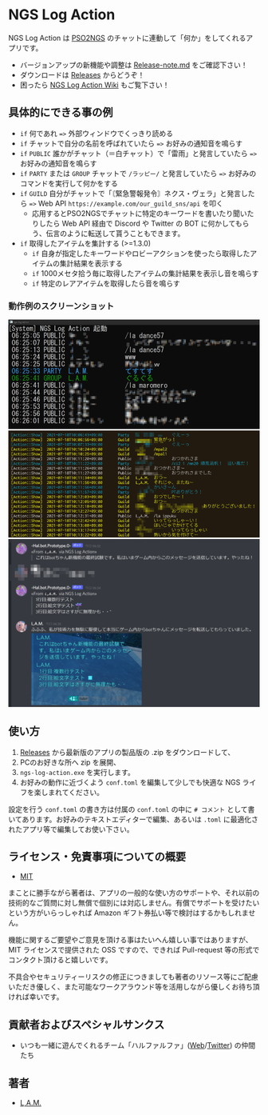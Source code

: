 # NGS Log Action

NGS Log Action は [PSO2NGS][] のチャットに連動して「何か」をしてくれるアプリです。

- バージョンアップの新機能や調整は [Release-note.md](Release-note.md) をご確認下さい！
- ダウンロードは [Releases](https://github.com/LMA-SHIP01-PSO2NGS/ngs-log-action/releases/) からどうぞ！
- 困ったら [NGS Log Action Wiki](https://github.com/LAM-SHIP01-JP-PSO2NGS/ngs-log-action/wiki) もご覧下さい！

## 具体的にできる事の例

+ `if` 何であれ `=>` 外部ウィンドウでくっきり読める
+ `if` チャットで自分の名前を呼ばれていたら `=>` お好みの通知音を鳴らす
+ `if` `PUBLIC` 誰かがチャット（＝白チャット）で「雷雨」と発言していたら `=>` お好みの通知音を鳴らす
+ `if` `PARTY` または `GROUP` チャットで `/ラッピー/` と発言していたら `=>` お好みのコマンドを実行して何かをする
+ `if` `GUILD` 自分がチャットで「〘緊急警報発令〙ネクス・ヴェラ」と発言したら `=>` Web API `https://example.com/our_guild_sns/api` を叩く
  + 応用するとPSO2NGSでチャットに特定のキーワードを書いたり聞いたりしたら Web API 経由で Discord や Twitter の BOT に何かしてもらう、伝言のように転送して貰うこともできます。
+ `if` 取得したアイテムを集計する (>=1.3.0)
  + `if` 自身が指定したキーワードやロビーアクションを使ったら取得したアイテムの集計結果を表示する
  + `if` 1000メセタ拾う毎に取得したアイテムの集計結果を表示し音を鳴らす
  + `if` 特定のレアアイテムを取得したら音を鳴らす

### 動作例のスクリーンショット

![動作中のログ表示の様子(ver.1.2.0)](README.assets/ss3.png "動作中のログ表示の様子(ver.1.2.0)")
![動作中のログ表示の様子(ver.1.0.0)](README.assets/ss1.png "動作中のログ表示の様子(ver.1.0.0)")
![PSO2NGSのチャットからDiscordへbot経由で伝言して貰った動作試験の様子](README.assets/ss2.png "PSO2NGSのチャットからDiscordへbot経由で伝言して貰った動作試験の様子")

## 使い方

1. [Releases](https://github.com/LMA-SHIP01-PSO2NGS/ngs-log-action/releases/) から最新版のアプリの製品版の .zip をダウンロードして、
2. PCのお好きな所へ zip を展開、
3. `ngs-log-action.exe` を実行します。
4. お好みの動作に近づくよう `conf.toml` を編集して少しでも快適な NGS ライフを楽しまれてください。

設定を行う `conf.toml` の書き方は付属の `conf.toml` の中に `# コメント` として書いてあります。お好みのテキストエディターで編集、あるいは `.toml` に最適化されたアプリ等で編集してお使い下さい。

## ライセンス・免責事項についての概要

- [MIT](LICENSE)

まことに勝手ながら著者は、アプリの一般的な使い方のサポートや、それ以前の技術的なご質問に対し無償で個別には対応しません。有償でサポートを受けたいという方がいらっしゃれば Amazon ギフト券払い等で検討はするかもしれません。

機能に関するご要望やご意見を頂ける事はたいへん嬉しい事ではありますが、 MIT ライセンスで提供された OSS ですので、できれば Pull-request 等の形式でコンタクト頂けると嬉しいです。

不具合やセキュリティーリスクの修正につきましても著者のリソース等にご配慮いただき優しく、また可能なワークアラウンド等を活用しながら優しくお待ち頂ければ幸いです。

## 貢献者およびスペシャルサンクス

- いつも一緒に遊んでくれるチーム「ハルファルファ」([Web](https://seesaawiki.jp/halphalfa/)/[Twitter](https://twitter.com/halphalfa_ngs)) の仲間たち

## 著者

- [L,A.M.](https://twitter.com/LAM35105379)

[PSO2NGS]:https://pso2.jp/
